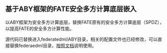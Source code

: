 ## 基于ABY框架的FATE安全多方计算底层嵌入

以ABY框架为安全多方计算底层，替换FATE原有的安全多方计算底层（SPDZ），以提高FATE的安全多方计算性能。


源代码已替换进入federatedml/ABY目录，相关的配置文件也已经修改，可以直接替换federaedml目录，[按照文档](./doc/README.md)说明使用。




